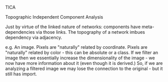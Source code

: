 TICA

Topographic Independent Component Analysis

Just by virtue of the linked nature of networks: components have meta-dependencies via those links.
The topography of a network imbues dependency via adjacency.

e.g.
An image.
Pixels are "naturally" related by coordinate.
Pixels are "naturally" related by color - this can be absolute or a class.
If we filter an image then we essentially increase the dimensionality of the image - we now have more information about it (even though it is derived.)
So, if we are analyzing a filtered image we may lose the connection to the original - but it still has import.
